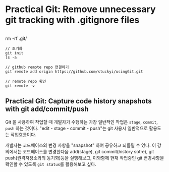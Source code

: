 
# Practical Git: Remove unnecessary git tracking with .gitignore files


```

```

rm -rf .git/




```
// 초기화
git init
ls -a

// github remote repo 연결하기
git remote add origin https://github.com/stuckyi/usingGit.git 

// remote repo 확인
git remote -v
```


## Practical Git: Capture code history snapshots with git add/commit/push

Git 을 사용하여 작업할 때  개발자가 수행하는 가장 일반적인 작업은 `stage`, `commit`, `push` 하는 것이다. "edit - stage - commit - push"는 git 사용시 일반적으로 활용도는 작업흐름이다.

개발자는 코드베이스의 변경 사항을 "snapshot" 하여 공유하고 되돌릴 수 있다. 이 강의에서는 코드베이스를 변경한다음 add(stage), git commit(history sotre), git push(원격저장소와의 동기화)등을 실행해보고, 이와함께 현재 작업중인 git 변경사항을 확인할 수 있도록 `git status`를 활용해보고 싶다.
